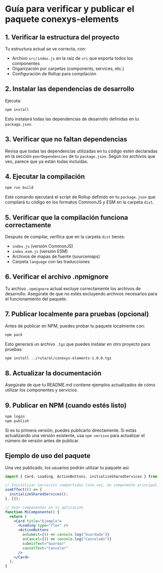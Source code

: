 # Guía para verificar y publicar el paquete conexys-elements

## 1. Verificar la estructura del proyecto

Tu estructura actual se ve correcta, con:
- Archivo `src/index.js` en la raíz de `src` que exporta todos los componentes
- Organización por carpetas (components, services, etc.)
- Configuración de Rollup para compilación

## 2. Instalar las dependencias de desarrollo

Ejecuta:

```bash
npm install
```

Esto instalará todas las dependencias de desarrollo definidas en tu `package.json`.

## 3. Verificar que no faltan dependencias

Revisa que todas las dependencias utilizadas en tu código estén declaradas en la sección `peerDependencies` de tu `package.json`. Según los archivos que veo, parece que ya están todas incluidas.

## 4. Ejecutar la compilación

```bash
npm run build
```

Este comando ejecutará el script de Rollup definido en tu `package.json` que compilará tu código en los formatos CommonJS y ESM en la carpeta `dist`.

## 5. Verificar que la compilación funciona correctamente

Después de compilar, verifica que en la carpeta `dist` tienes:
- `index.js` (versión CommonJS)
- `index.esm.js` (versión ESM)
- Archivos de mapas de fuente (sourcemaps)
- Carpeta `language` con las traducciones

## 6. Verificar el archivo .npmignore

Tu archivo `.npmignore` actual excluye correctamente los archivos de desarrollo. Asegúrate de que no estés excluyendo archivos necesarios para el funcionamiento del paquete.

## 7. Publicar localmente para pruebas (opcional)

Antes de publicar en NPM, puedes probar tu paquete localmente con:

```bash
npm pack
```

Esto generará un archivo `.tgz` que puedes instalar en otro proyecto para pruebas:

```bash
npm install ../ruta/al/conexys-elements-1.0.0.tgz
```

## 8. Actualizar la documentación

Asegúrate de que tu README.md contiene ejemplos actualizados de cómo utilizar los componentes y servicios.

## 9. Publicar en NPM (cuando estés listo)

```bash
npm login
npm publish
```

Si es tu primera versión, puedes publicarlo directamente. Si estás actualizando una versión existente, usa `npm version` para actualizar el número de versión antes de publicar.

## Ejemplo de uso del paquete

Una vez publicado, los usuarios podrán utilizar tu paquete así:

```jsx
import { Card, Loading, ActionButtons, initializeSharedServices } from 'conexys-elements';

// Inicializar servicios compartidos (una vez, en componente principal)
useEffect(() => {
  initializeSharedServices();
}, []);

// Usar componentes en tu aplicación
function MiComponente() {
  return (
    <Card title="Ejemplo">
      <Loading type="flex" />
      <ActionButtons 
        onSubmit={() => console.log("Guardado")}
        onCancel={() => console.log("Cancelado")}
        submitText="Guardar"
        cancelText="Cancelar"
      />
    </Card>
  );
}
```